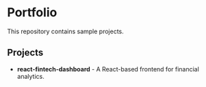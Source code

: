 # Portfolio

This repository contains sample projects.

## Projects
- **react-fintech-dashboard** - A React-based frontend for financial analytics.
